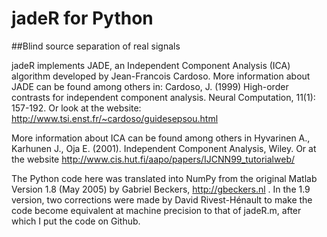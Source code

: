 # jadeR for Python
##Blind source separation of real signals

jadeR implements JADE, an Independent Component Analysis (ICA) algorithm
developed by Jean-Francois Cardoso. More information about JADE can be
found among others in: Cardoso, J. (1999) High-order contrasts for
independent component analysis. Neural Computation, 11(1): 157-192. Or
look at the website: http://www.tsi.enst.fr/~cardoso/guidesepsou.html

More information about ICA can be found among others in Hyvarinen A.,
Karhunen J., Oja E. (2001). Independent Component Analysis, Wiley. Or at the
website http://www.cis.hut.fi/aapo/papers/IJCNN99_tutorialweb/

The Python code here was translated into NumPy from the original Matlab Version
1.8 (May 2005) by Gabriel Beckers, http://gbeckers.nl . In the 1.9 version, 
two corrections were made by David Rivest-Hénault to make the code become 
equivalent at machine precision to that of jadeR.m, after which I put the
code on Github.